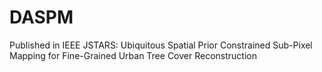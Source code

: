 # DASPM
Published in IEEE JSTARS: Ubiquitous Spatial Prior Constrained Sub-Pixel Mapping for Fine-Grained Urban Tree Cover Reconstruction
